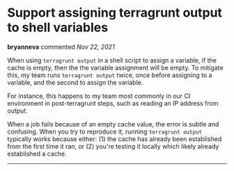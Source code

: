 # Support assigning terragrunt output to shell variables

**bryanneva** commented *Nov 22, 2021*

When using `terragrunt output` in a shell script to assign a variable, if the cache is empty, then the the variable assignment will be empty. To mitigate this, my team runs `terragrunt output` twice, once before assigning to a variable, and the second to assign the variable. 

For instance, this happens to my team most commonly in our CI environment in post-terragrunt steps, such as reading an IP address from output. 

When a job fails because of an empty cache value, the error is subtle and confusing. When you try to reproduce it, running `terragrunt output` typically works because either: (1) the cache has already been established from the first time it ran, or (2) you're testing it locally which likely already established a cache.
<br />
***


